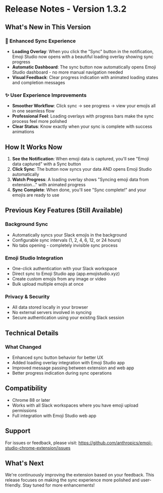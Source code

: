 # Release Notes - Version 1.3.2

## What's New in This Version

### 🎯 Enhanced Sync Experience
- **Loading Overlay**: When you click the "Sync" button in the notification, Emoji Studio now opens with a beautiful loading overlay showing sync progress
- **Automatic Dashboard**: The sync button now automatically opens Emoji Studio dashboard - no more manual navigation needed
- **Visual Feedback**: Clear progress indication with animated loading states and completion messages

### ✨ User Experience Improvements
- **Smoother Workflow**: Click sync → see progress → view your emojis all in one seamless flow
- **Professional Feel**: Loading overlays with progress bars make the sync process feel more polished
- **Clear Status**: Know exactly when your sync is complete with success animations

## How It Works Now

1. **See the Notification**: When emoji data is captured, you'll see "Emoji data captured" with a Sync button
2. **Click Sync**: The button now syncs your data AND opens Emoji Studio automatically  
3. **Watch Progress**: A loading overlay shows "Syncing emoji data from extension..." with animated progress
4. **Sync Complete**: When done, you'll see "Sync complete!" and your emojis are ready to use

## Previous Key Features (Still Available)

### Background Sync
- Automatically syncs your Slack emojis in the background
- Configurable sync intervals (1, 2, 4, 6, 12, or 24 hours)
- No tabs opening - completely invisible sync process

### Emoji Studio Integration
- One-click authentication with your Slack workspace
- Direct sync to Emoji Studio app (app.emojistudio.xyz)
- Create custom emojis from any image or video
- Bulk upload multiple emojis at once

### Privacy & Security
- All data stored locally in your browser
- No external servers involved in syncing
- Secure authentication using your existing Slack session

## Technical Details

### What Changed
- Enhanced sync button behavior for better UX
- Added loading overlay integration with Emoji Studio app
- Improved message passing between extension and web app
- Better progress indication during sync operations

## Compatibility
- Chrome 88 or later
- Works with all Slack workspaces where you have emoji upload permissions
- Full integration with Emoji Studio web app

## Support
For issues or feedback, please visit: https://github.com/anthropics/emoji-studio-chrome-extension/issues

## What's Next
We're continuously improving the extension based on your feedback. This release focuses on making the sync experience more polished and user-friendly. Stay tuned for more enhancements!